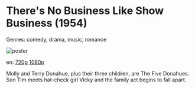 # There's No Business Like Show Business (1954)

Genres: comedy, drama, music, romance

![poster](http://image.tmdb.org/t/p/w500/72q5OgHuLkcJOfa2xUoGIfXgxgU.jpg)

en:
  [720p](magnet:?xt=urn:btih:B350C749546A5F9956DD201C555EA2E9A72BF7A4&tr=udp://glotorrents.pw:6969/announce&tr=udp://tracker.opentrackr.org:1337/announce&tr=udp://torrent.gresille.org:80/announce&tr=udp://tracker.openbittorrent.com:80&tr=udp://tracker.coppersurfer.tk:6969&tr=udp://tracker.leechers-paradise.org:6969&tr=udp://p4p.arenabg.ch:1337&tr=udp://tracker.internetwarriors.net:1337)
  [1080p](magnet:?xt=urn:btih:7ADF9036B1ACEA264B3F654B80054C954082F167&tr=udp://glotorrents.pw:6969/announce&tr=udp://tracker.opentrackr.org:1337/announce&tr=udp://torrent.gresille.org:80/announce&tr=udp://tracker.openbittorrent.com:80&tr=udp://tracker.coppersurfer.tk:6969&tr=udp://tracker.leechers-paradise.org:6969&tr=udp://p4p.arenabg.ch:1337&tr=udp://tracker.internetwarriors.net:1337)
  


Molly and Terry Donahue, plus their three children, are The Five Donahues. Son Tim meets hat-check girl Vicky and the family act begins to fall apart.
